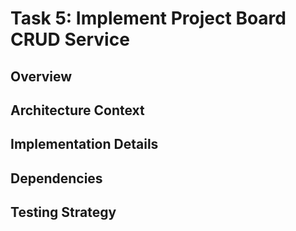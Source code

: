 # Task 5: Implement Project Board CRUD Service

<!-- This file contains comprehensive task overview and implementation guide -->
<!-- TODO: Fill in content based on architecture.md, prd.txt, and tasks.json -->

## Overview

## Architecture Context

## Implementation Details

## Dependencies

## Testing Strategy
